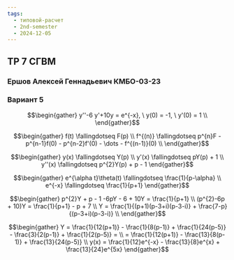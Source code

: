 ```yaml
---
tags:
  - типовой-расчет
  - 2nd-semester
  - 2024-12-05
---
```


## ТР 7 СГВМ

### Ершов Алексей Геннадьевич КМБО-03-23

### Вариант 5

$$\begin{gather}
y''-6 y'+10y = e^{-x}, \ y(0) = -1, \ y'(0) = 1 \\
\end{gather}$$

$$\begin{gather}
f(t) \fallingdotseq F(p) \\
f^{(n)} \fallingdotseq p^{n}F - p^{n-1}f(0) - p^{n-2}f'(0) - \dots - f^{(n-1)}(0) \\
\end{gather}$$

$$\begin{gather}
y(x) \fallingdotseq Y(p) \\
y'(x) \fallingdotseq pY(p) + 1 \\
y''(x) \fallingdotseq p^{2}Y(p) + p - 1
\end{gather}$$

$$\begin{gather}
e^{\alpha t}\theta(t) \fallingdotseq \frac{1}{p-\alpha} \\
e^{-x} \fallingdotseq \frac{1}{p+1}
\end{gather}$$

$$\begin{gather}
p^{2}Y + p - 1 -6pY - 6 + 10Y = \frac{1}{p+1} \\
(p^{2}-6p + 10)Y = \frac{1}{p+1} - p + 7 \\
Y = \frac{1}{(p+1)(p-3+i)(p-3-i)} + \frac{7-p}{(p-3+i)(p-3-i)} \\
\end{gather}$$

$$\begin{gather}
Y = \frac{1}{12(p+1)} - \frac{1}{8(p-1)} + \frac{1}{24(p-5)} - \frac{3}{2(p-1)} + \frac{1}{2(p-5)} = \\
= \frac{1}{12(p+1)} - \frac{13}{8(p-1)} + \frac{13}{24(p-5)} \\
y(x) = \frac{1}{12}e^{-x} - \frac{13}{8}e^{x} + \frac{13}{24}e^{5x}
\end{gather}$$
